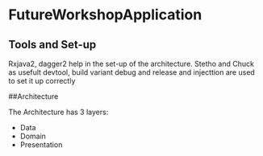 # FutureWorkshopApplication

## Tools and Set-up
Rxjava2, dagger2 help in the set-up of the architecture. 
Stetho and Chuck as usefult devtool, build variant debug and release and injecttion are used to set it up correctly

##Architecture

The Architecture has 3 layers:
* Data
* Domain
* Presentation



